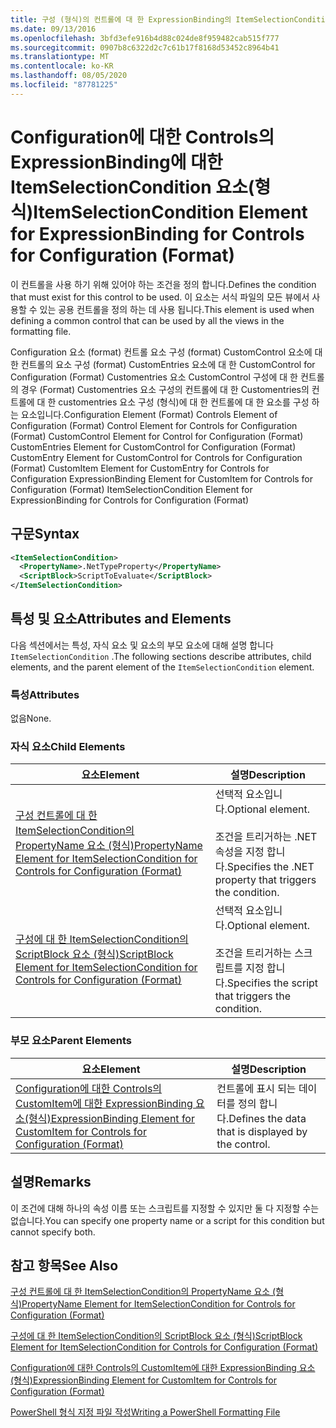 ```yaml
---
title: 구성 (형식)의 컨트롤에 대 한 ExpressionBinding의 ItemSelectionCondition 요소 | Microsoft Docs
ms.date: 09/13/2016
ms.openlocfilehash: 3bfd3efe916b4d88c024de8f959482cab515f777
ms.sourcegitcommit: 0907b8c6322d2c7c61b17f8168d53452c8964b41
ms.translationtype: MT
ms.contentlocale: ko-KR
ms.lasthandoff: 08/05/2020
ms.locfileid: "87781225"
---
```

# <a name="itemselectioncondition-element-for-expressionbinding-for-controls-for-configuration-format"></a><span data-ttu-id="10d7e-102">Configuration에 대한 Controls의 ExpressionBinding에 대한 ItemSelectionCondition 요소(형식)</span><span class="sxs-lookup"><span data-stu-id="10d7e-102">ItemSelectionCondition Element for ExpressionBinding for Controls for Configuration (Format)</span></span>

<span data-ttu-id="10d7e-103">이 컨트롤을 사용 하기 위해 있어야 하는 조건을 정의 합니다.</span><span class="sxs-lookup"><span data-stu-id="10d7e-103">Defines the condition that must exist for this control to be used.</span></span> <span data-ttu-id="10d7e-104">이 요소는 서식 파일의 모든 뷰에서 사용할 수 있는 공용 컨트롤을 정의 하는 데 사용 됩니다.</span><span class="sxs-lookup"><span data-stu-id="10d7e-104">This element is used when defining a common control that can be used by all the views in the formatting file.</span></span>

<span data-ttu-id="10d7e-105">Configuration 요소 (format) 컨트롤 요소 구성 (format) CustomControl 요소에 대 한 컨트롤의 요소 구성 (format) CustomEntries 요소에 대 한 CustomControl for Configuration (Format) Customentries 요소 CustomControl 구성에 대 한 컨트롤의 경우 (Format) Customentries 요소 구성의 컨트롤에 대 한 Customentries의 컨트롤에 대 한 customentries 요소 구성 (형식)에 대 한 컨트롤에 대 한 요소를 구성 하는 요소입니다.</span><span class="sxs-lookup"><span data-stu-id="10d7e-105">Configuration Element (Format) Controls Element of Configuration (Format) Control Element for Controls for Configuration (Format) CustomControl Element for Control for Configuration (Format) CustomEntries Element for CustomControl for Configuration (Format) CustomEntry Element for CustomControl for Controls for Configuration (Format) CustomItem Element for CustomEntry for Controls for Configuration ExpressionBinding Element for CustomItem for Controls for Configuration (Format) ItemSelectionCondition Element for ExpressionBinding for Controls for Configuration (Format)</span></span>

## <a name="syntax"></a><span data-ttu-id="10d7e-106">구문</span><span class="sxs-lookup"><span data-stu-id="10d7e-106">Syntax</span></span>

```xml
<ItemSelectionCondition>
  <PropertyName>.NetTypeProperty</PropertyName>
  <ScriptBlock>ScriptToEvaluate</ScriptBlock>
</ItemSelectionCondition>
```

## <a name="attributes-and-elements"></a><span data-ttu-id="10d7e-107">특성 및 요소</span><span class="sxs-lookup"><span data-stu-id="10d7e-107">Attributes and Elements</span></span>

<span data-ttu-id="10d7e-108">다음 섹션에서는 특성, 자식 요소 및 요소의 부모 요소에 대해 설명 합니다 `ItemSelectionCondition` .</span><span class="sxs-lookup"><span data-stu-id="10d7e-108">The following sections describe attributes, child elements, and the parent element of the `ItemSelectionCondition` element.</span></span>

### <a name="attributes"></a><span data-ttu-id="10d7e-109">특성</span><span class="sxs-lookup"><span data-stu-id="10d7e-109">Attributes</span></span>

<span data-ttu-id="10d7e-110">없음</span><span class="sxs-lookup"><span data-stu-id="10d7e-110">None.</span></span>

### <a name="child-elements"></a><span data-ttu-id="10d7e-111">자식 요소</span><span class="sxs-lookup"><span data-stu-id="10d7e-111">Child Elements</span></span>

|<span data-ttu-id="10d7e-112">요소</span><span class="sxs-lookup"><span data-stu-id="10d7e-112">Element</span></span>|<span data-ttu-id="10d7e-113">설명</span><span class="sxs-lookup"><span data-stu-id="10d7e-113">Description</span></span>|
|-------------|-----------------|
|[<span data-ttu-id="10d7e-114">구성 컨트롤에 대 한 ItemSelectionCondition의 PropertyName 요소 (형식)</span><span class="sxs-lookup"><span data-stu-id="10d7e-114">PropertyName Element for ItemSelectionCondition for Controls for Configuration (Format)</span></span>](./propertyname-element-for-itemseclectioncondition-for-controls-for-configuration-format.md)|<span data-ttu-id="10d7e-115">선택적 요소입니다.</span><span class="sxs-lookup"><span data-stu-id="10d7e-115">Optional element.</span></span><br /><br /> <span data-ttu-id="10d7e-116">조건을 트리거하는 .NET 속성을 지정 합니다.</span><span class="sxs-lookup"><span data-stu-id="10d7e-116">Specifies the .NET property that triggers the condition.</span></span>|
|[<span data-ttu-id="10d7e-117">구성에 대 한 ItemSelectionCondition의 ScriptBlock 요소 (형식)</span><span class="sxs-lookup"><span data-stu-id="10d7e-117">ScriptBlock Element for ItemSelectionCondition for Controls for Configuration (Format)</span></span>](./scriptblock-element-for-itemseclectioncondition-for-controls-for-configuration-format.md)|<span data-ttu-id="10d7e-118">선택적 요소입니다.</span><span class="sxs-lookup"><span data-stu-id="10d7e-118">Optional element.</span></span><br /><br /> <span data-ttu-id="10d7e-119">조건을 트리거하는 스크립트를 지정 합니다.</span><span class="sxs-lookup"><span data-stu-id="10d7e-119">Specifies the script that triggers the condition.</span></span>|

### <a name="parent-elements"></a><span data-ttu-id="10d7e-120">부모 요소</span><span class="sxs-lookup"><span data-stu-id="10d7e-120">Parent Elements</span></span>

|<span data-ttu-id="10d7e-121">요소</span><span class="sxs-lookup"><span data-stu-id="10d7e-121">Element</span></span>|<span data-ttu-id="10d7e-122">설명</span><span class="sxs-lookup"><span data-stu-id="10d7e-122">Description</span></span>|
|-------------|-----------------|
|[<span data-ttu-id="10d7e-123">Configuration에 대한 Controls의 CustomItem에 대한 ExpressionBinding 요소(형식)</span><span class="sxs-lookup"><span data-stu-id="10d7e-123">ExpressionBinding Element for CustomItem for Controls for Configuration (Format)</span></span>](./expressionbinding-element-for-customitem-for-controls-for-configuration-format.md)|<span data-ttu-id="10d7e-124">컨트롤에 표시 되는 데이터를 정의 합니다.</span><span class="sxs-lookup"><span data-stu-id="10d7e-124">Defines the data that is displayed by the control.</span></span>|

## <a name="remarks"></a><span data-ttu-id="10d7e-125">설명</span><span class="sxs-lookup"><span data-stu-id="10d7e-125">Remarks</span></span>

<span data-ttu-id="10d7e-126">이 조건에 대해 하나의 속성 이름 또는 스크립트를 지정할 수 있지만 둘 다 지정할 수는 없습니다.</span><span class="sxs-lookup"><span data-stu-id="10d7e-126">You can specify one property name or a script for this condition but cannot specify both.</span></span>

## <a name="see-also"></a><span data-ttu-id="10d7e-127">참고 항목</span><span class="sxs-lookup"><span data-stu-id="10d7e-127">See Also</span></span>

[<span data-ttu-id="10d7e-128">구성 컨트롤에 대 한 ItemSelectionCondition의 PropertyName 요소 (형식)</span><span class="sxs-lookup"><span data-stu-id="10d7e-128">PropertyName Element for ItemSelectionCondition for Controls for Configuration (Format)</span></span>](./propertyname-element-for-itemseclectioncondition-for-controls-for-configuration-format.md)

[<span data-ttu-id="10d7e-129">구성에 대 한 ItemSelectionCondition의 ScriptBlock 요소 (형식)</span><span class="sxs-lookup"><span data-stu-id="10d7e-129">ScriptBlock Element for ItemSelectionCondition for Controls for Configuration (Format)</span></span>](./scriptblock-element-for-itemseclectioncondition-for-controls-for-configuration-format.md)

[<span data-ttu-id="10d7e-130">Configuration에 대한 Controls의 CustomItem에 대한 ExpressionBinding 요소(형식)</span><span class="sxs-lookup"><span data-stu-id="10d7e-130">ExpressionBinding Element for CustomItem for Controls for Configuration (Format)</span></span>](./expressionbinding-element-for-customitem-for-controls-for-configuration-format.md)

[<span data-ttu-id="10d7e-131">PowerShell 형식 지정 파일 작성</span><span class="sxs-lookup"><span data-stu-id="10d7e-131">Writing a PowerShell Formatting File</span></span>](./writing-a-powershell-formatting-file.md)
